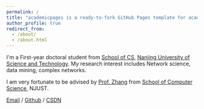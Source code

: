 ```yaml
---
permalink: /
title: "academicpages is a ready-to-fork GitHub Pages template for academic personal websites"
author_profile: true
redirect_from: 
  - /about/
  - /about.html
---
```


I'm a First-year doctoral student from [School of CS](https://cs.njust.edu.cn/), [Nanjing University of Science and Technology](https://www.njust.edu.cn/). My research interest includes Network science, data mining, complex networks.

I am very fortunate to be advised by [Prof. Zhang](http://kunzhangcn.net/) from [School of Computer Science](https://NJUST.edu.cn/), NJUST. 

[Email](mailto:XX@NJUST.edu.cn) / [Github](https://github.com/Lingxianwen) / [CSDN](https://lingxw.blog.csdn.net/)
